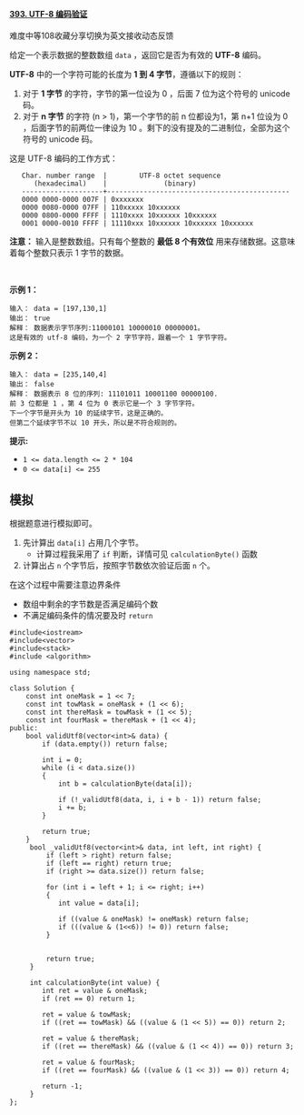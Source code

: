 #### [393. UTF-8 编码验证](https://leetcode-cn.com/problems/utf-8-validation/)

难度中等108收藏分享切换为英文接收动态反馈

给定一个表示数据的整数数组 `data` ，返回它是否为有效的 **UTF-8** 编码。

**UTF-8** 中的一个字符可能的长度为 **1 到 4 字节**，遵循以下的规则：

1.  对于 **1 字节** 的字符，字节的第一位设为 0 ，后面 7 位为这个符号的 unicode 码。
1.  对于 **n 字节** 的字符 (n > 1)，第一个字节的前 n 位都设为1，第 n+1 位设为 0 ，后面字节的前两位一律设为 10 。剩下的没有提及的二进制位，全部为这个符号的 unicode 码。

这是 UTF-8 编码的工作方式：

```
   Char. number range  |        UTF-8 octet sequence
      (hexadecimal)    |              (binary)
   --------------------+---------------------------------------------
   0000 0000-0000 007F | 0xxxxxxx
   0000 0080-0000 07FF | 110xxxxx 10xxxxxx
   0000 0800-0000 FFFF | 1110xxxx 10xxxxxx 10xxxxxx
   0001 0000-0010 FFFF | 11110xxx 10xxxxxx 10xxxxxx 10xxxxxx
```

**注意：** 输入是整数数组。只有每个整数的 **最低 8 个有效位** 用来存储数据。这意味着每个整数只表示 1 字节的数据。

 

**示例 1：**

```
输入： data = [197,130,1]
输出： true
解释： 数据表示字节序列:11000101 10000010 00000001。
这是有效的 utf-8 编码，为一个 2 字节字符，跟着一个 1 字节字符。
```

**示例 2：**

```
输入： data = [235,140,4]
输出： false
解释： 数据表示 8 位的序列: 11101011 10001100 00000100.
前 3 位都是 1 ，第 4 位为 0 表示它是一个 3 字节字符。
下一个字节是开头为 10 的延续字节，这是正确的。
但第二个延续字节不以 10 开头，所以是不符合规则的。
```


**提示:**

-   `1 <= data.length <= 2 * 104`
-   `0 <= data[i] <= 255`

## 模拟

根据题意进行模拟即可。

1. 先计算出 `data[i]` 占用几个字节。
    - 计算过程我采用了 `if` 判断，详情可见 `calculationByte()` 函数
2. 计算出占 `n` 个字节后，按照字节数依次验证后面 `n` 个。

在这个过程中需要注意边界条件
- 数组中剩余的字节数是否满足编码个数
- 不满足编码条件的情况要及时 `return`

```
#include<iostream>
#include<vector>
#include<stack>
#include <algorithm>

using namespace std;

class Solution {
    const int oneMask = 1 << 7;
    const int towMask = oneMask + (1 << 6);
    const int thereMask = towMask + (1 << 5);
    const int fourMask = thereMask + (1 << 4);
public:
    bool validUtf8(vector<int>& data) {
        if (data.empty()) return false;

        int i = 0;
        while (i < data.size())
        {
            int b = calculationByte(data[i]);
     
            if (!_validUtf8(data, i, i + b - 1)) return false;
            i += b;
        }
        
        return true;
    }
     bool _validUtf8(vector<int>& data, int left, int right) {
         if (left > right) return false;
         if (left == right) return true;
         if (right >= data.size()) return false;
         
         for (int i = left + 1; i <= right; i++)
         {
            int value = data[i];
            
            if ((value & oneMask) != oneMask) return false;
            if (((value & (1<<6)) != 0)) return false;
         }
         

         return true;
     }

     int calculationByte(int value) {
        int ret = value & oneMask;
        if (ret == 0) return 1;

        ret = value & towMask;
        if ((ret == towMask) && ((value & (1 << 5)) == 0)) return 2;

        ret = value & thereMask;
        if ((ret == thereMask) && ((value & (1 << 4)) == 0)) return 3;

        ret = value & fourMask;
        if ((ret == fourMask) && ((value & (1 << 3)) == 0)) return 4;

        return -1;
     }
};
```
